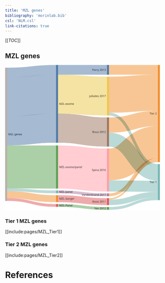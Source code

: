 ```yaml
---
title: 'MZL genes'
bibliography: 'morinlab.bib'
csl: 'NLM.csl'
link-citations: true
---
```


[[_TOC_]]

## MZL genes

![](images/MZL_sankey1-1.svg)

### Tier 1 MZL genes

[[include:pages/MZL_Tier1]]

### Tier 2 MZL genes

[[include:pages/MZL_Tier2]]


# References
